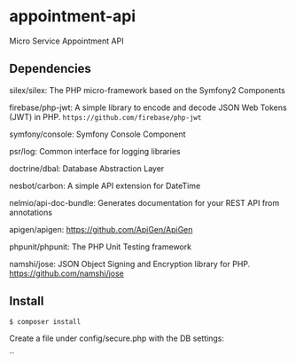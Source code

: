 # appointment-api
Micro Service Appointment API

## Dependencies
  silex/silex: The PHP micro-framework based on the Symfony2 Components

  firebase/php-jwt: A simple library to encode and decode JSON Web Tokens (JWT) in PHP.
  ``https://github.com/firebase/php-jwt``

  symfony/console: Symfony Console Component

  psr/log: Common interface for logging libraries

  doctrine/dbal: Database Abstraction Layer

  nesbot/carbon: A simple API extension for DateTime

  nelmio/api-doc-bundle: Generates documentation for your REST API from annotations
  
  apigen/apigen: https://github.com/ApiGen/ApiGen

  phpunit/phpunit: The PHP Unit Testing framework
  
  namshi/jose: JSON Object Signing and Encryption library for PHP.
  https://github.com/namshi/jose


## Install

``
$ composer install
``

Create a file under config/secure.php with the DB settings:

``
<?php

  //  Fake login and password.
  $secure['db.dbname'] = "poly";
  $secure['db.user'] = "poly";
  $secure['db.password'] = "poly";
``



## RESTful URLs

http://www.sitepoint.com/php-authorization-jwt-json-web-tokens/

http://www.sitepoint.com/introduction-silex-symfony-micro-framework/

http://www.vinaysahni.com/best-practices-for-a-pragmatic-restful-api#restful

https://developer.github.com/v3/gists/#list-gists
https://stripe.com/docs/api#create_customer


## RESTful Resources

GET /v1/specialities - Retrieves a list of specialities

GET /v1/specialities/19 - Retrieves a specific speciality

GET /v1/specialities/19/doctors - Retrieves list of doctors for specialities #12

GET /v1/doctors/38 - Retrieves doctors #38

GET /v1/doctors/38/bookings/2015-06-12 Retrieves doctors available slots on #2015-06-12

POST /v1/doctors/38/bookings/2015-06-12 Add a booking on #2015-06-12

## Database

medecins

specialites

authentification